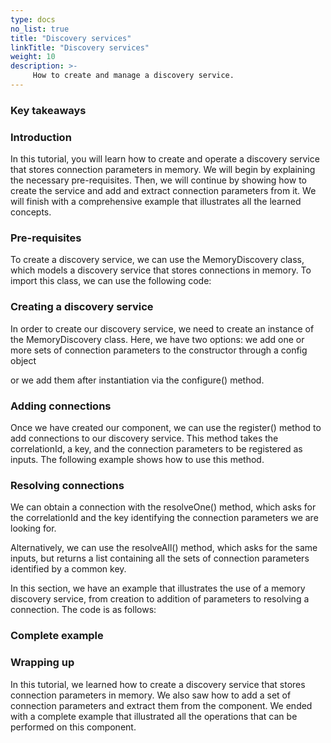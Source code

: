 ```yaml
---
type: docs
no_list: true
title: "Discovery services"
linkTitle: "Discovery services"
weight: 10
description: >-
     How to create and manage a discovery service.
---
```


### Key takeaways

### Introduction

In this tutorial, you will learn how to create and operate a discovery service that stores connection parameters in memory. We will begin by explaining the necessary pre-requisites. Then, we will continue by showing how to create the service and add and extract connection parameters from it. We will finish with a comprehensive example that illustrates all the learned concepts.

### Pre-requisites

To create a discovery service, we can use the MemoryDiscovery class, which models a discovery service that stores connections in memory. To import this class, we can use the following code:

### Creating a discovery service

In order to create our discovery service, we need to create an instance of the MemoryDiscovery  class. Here, we have two options: we add one or more sets of connection parameters to the constructor through a config object

or we add them after instantiation via the configure() method.

### Adding connections

Once we have created our component, we can use the register() method to add connections to our discovery service. This method takes the correlationId, a key, and the connection parameters to be registered as inputs. The following example shows how to use this method.

### Resolving connections

We can obtain a connection with the resolveOne() method, which asks for the correlationId and the key identifying the connection parameters we are looking for.

Alternatively, we can use the resolveAll() method, which asks for the same inputs, but returns a list containing all the sets of connection parameters identified by a common key.

In this section, we have an example that illustrates the use of a memory discovery service, from creation to addition of parameters to resolving a connection. The code is as follows:

### Complete example

### Wrapping up

In this tutorial, we learned how to create a discovery service that stores connection parameters in memory. We also saw how to add a set of connection parameters and extract them from the component. We ended with a complete example that illustrated all the operations that can be performed on this component. 

